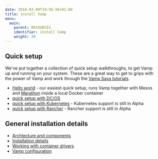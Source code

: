 ```yaml
---
date: 2016-03-09T19:56:50+01:00
title: install Vamp
menu:
  main:
    parent: RESOURCES
    identifier: install Vamp
    weight: 20
---
```


## Quick setup

We've put together a collection of quick setup walkthroughs, to get Vamp up and running on your system. These are a great way to get to grips with the power of Vamp and work through the [Vamp Sava tutorials](/try-vamp/#vamp-sava-tutorials).

* [Hello world](/vamp-hello-world/) - our easiest quick setup, runs Vamp together with Mesos and [Marathon](https://mesosphere.github.io/marathon/) inside a local Docker container
* [quick setup with DC/OS](/quick-setup-dcos/)
* [quick setup with Kubernetes](/quick-setup-kubernetes/) - Kubernetes support is still in Alpha
* [quick setup with Rancher](/quick-setup-rancher/) - Rancher support is still in Alpha

## General installation details

* [Archtecture and components](/components/)
* [Installation details](/installation-details/)
* [Working with container drivers](/container-drivers/)
* [Vamp configuration](/configuration/)
